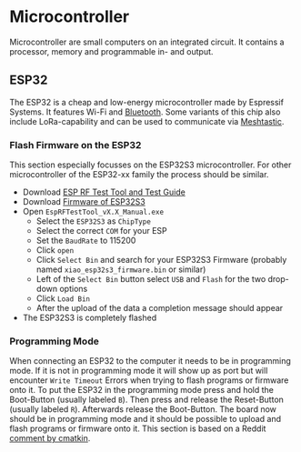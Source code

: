 # Microcontroller

Microcontroller are small computers on an integrated circuit.
It contains a processor, memory and programmable in- and output.

## ESP32

The ESP32 is a cheap and low-energy microcontroller made by Espressif Systems.
It features Wi-Fi and [Bluetooth](/wiki/bluetooth.md).
Some variants of this chip also include LoRa-capability and can be used to communicate via
[Meshtastic](/wiki/meshtastic.md).

### Flash Firmware on the ESP32 

This section especially focusses on the ESP32S3 microcontroller.
For other microcontroller of the ESP32-xx family the process should be similar.

- Download [ESP RF Test Tool and Test Guide](https://www.espressif.com/en/support/download/other-tools)
- Download [Firmware of ESP32S3](https://files.seeedstudio.com/wiki/SeeedStudio-XIAO-ESP32S3/res/XIAO-ESP32S3-firmware-20240814.zip)
- Open `EspRFTestTool_vX.X_Manual.exe`
  - Select the `ESP32S3` as `ChipType`
  - Select the correct `COM` for your ESP
  - Set the `BaudRate` to 115200
  - Click `open`
  - Click `Select Bin` and search for your ESP32S3 Firmware (probably named `xiao_esp32s3_firmware.bin` or similar)
  - Left of the `Select Bin` button select `USB` and `Flash` for the two drop-down options
  - Click `Load Bin`
  - After the upload of the data a completion message should appear
- The ESP32S3 is completely flashed

### Programming Mode  

When connecting an ESP32 to the computer it needs to be in programming mode.
If it is not in programming mode it will show up as port but will encounter `Write Timeout` Errors
when trying to flash programs or firmware onto it.
To put the ESP32 in the programming mode press and hold the Boot-Button (usually labeled `B`).
Then press and release the Reset-Button (usually labeled `R`).
Afterwards release the Boot-Button.
The board now should be in programming mode and it should be possible to upload and flash programs
or firmware onto it.
This section is based on a Reddit
[comment by cmatkin](https://www.reddit.com/r/esp32/comments/1g8gerg/getting_a_write_timeout_error_on_my_esp32s3/).
